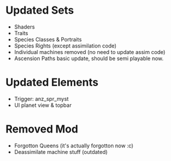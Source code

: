 # Updated Sets
* Shaders
* Traits
* Species Classes & Portraits
* Species Rights (except assimilation code)
* Individual machines removed (no need to update assim code)
* Ascension Paths basic update, should be semi playable now.

# Updated Elements
* Trigger: anz_spr_myst
* UI planet view & topbar

# Removed Mod
 * Forgotton Queens (it's actually forgotton now :c)
 * Deassimilate machine stuff (outdated)